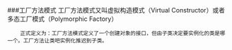 ###工厂方法模式
        工厂方法模式又叫虚拟构造模式（Virtual Constructor）或者多态工厂模式（Polymorphic Factory）
        
        正式定义为：工厂方法模式定义了一个创建对象的接口，但由子类决定要实例化的类是哪一个。工厂方法让类吧实例化推迟到子类。